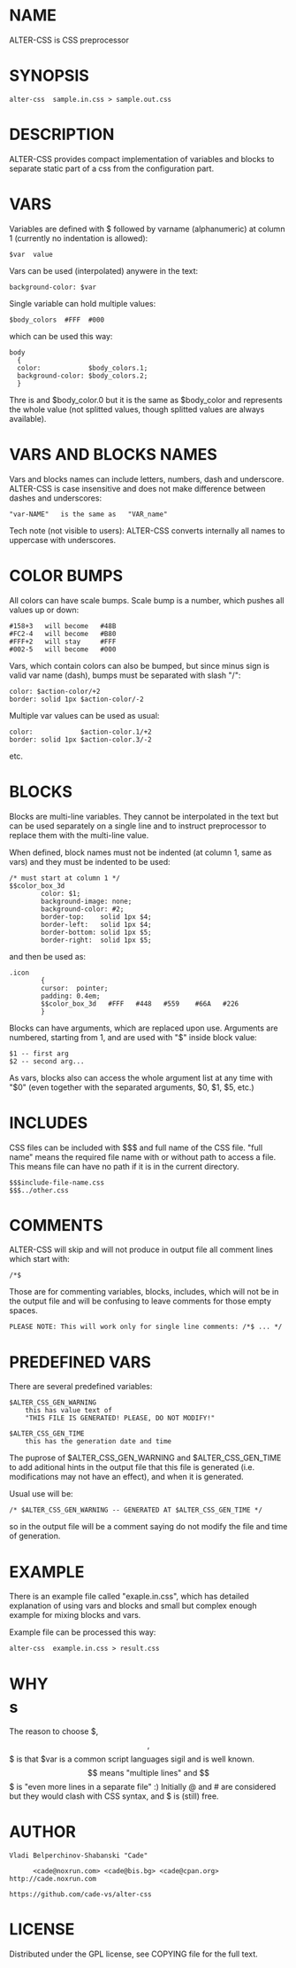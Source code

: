 
# NAME

ALTER-CSS is CSS preprocessor

# SYNOPSIS

    alter-css  sample.in.css > sample.out.css

# DESCRIPTION

ALTER-CSS provides compact implementation of variables and blocks
to separate static part of a css from the configuration part.

# VARS

Variables are defined with $ followed by varname (alphanumeric) at column 1
(currently no indentation is allowed):

    $var  value
  
Vars can be used (interpolated) anywere in the text:

    background-color: $var
  
Single variable can hold multiple values:

    $body_colors  #FFF  #000
  
which can be used this way:

    body 
      { 
      color:            $body_colors.1; 
      background-color: $body_colors.2; 
      }
  
Thre is and $body_color.0 but it is the same as $body_color and represents
the whole value (not splitted values, though splitted values are always
available).

# VARS AND BLOCKS NAMES

Vars and blocks names can include letters, numbers, dash and underscore.
ALTER-CSS is case insensitive and does not make difference between dashes
and underscores:

    "var-NAME"   is the same as   "VAR_name"

Tech note (not visible to users): ALTER-CSS converts internally all names 
to uppercase with underscores.

# COLOR BUMPS

All colors can have scale bumps. Scale bump is a number, which pushes all
values up or down:

    #158+3   will become   #48B
    #FC2-4   will become   #B80
    #FFF+2   will stay     #FFF
    #002-5   will become   #000

Vars, which contain colors can also be bumped, but since minus sign is valid
var name (dash), bumps must be separated with slash "/":

    color: $action-color/+2
    border: solid 1px $action-color/-2
  
Multiple var values can be used as usual:  

    color:            $action-color.1/+2
    border: solid 1px $action-color.3/-2
  
etc.

# BLOCKS

Blocks are multi-line variables. They cannot be interpolated in the text but
can be used separately on a single line and to instruct preprocessor to 
replace them with the multi-line value.

When defined, block names must not be indented (at column 1, same as vars) 
and they must be indented to be used:

    /* must start at column 1 */
    $$color_box_3d
            color: $1;
            background-image: none;
            background-color: #2;
            border-top:    solid 1px $4;
            border-left:   solid 1px $4;
            border-bottom: solid 1px $5;
            border-right:  solid 1px $5;

and then be used as:

    .icon
            {
            cursor:  pointer;
            padding: 0.4em;
            $$color_box_3d   #FFF   #448   #559    #66A   #226
            }
        
Blocks can have arguments, which are replaced upon use. Arguments are numbered,
starting from 1, and are used with "$" inside block value:

    $1 -- first arg
    $2 -- second arg...
  
As vars, blocks also can access the whole argument list at any time with "$0"
(even together with the separated arguments, $0, $1, $5, etc.)

# INCLUDES

CSS files can be included with $$$ and full name of the CSS file. "full name" 
means the required file name with or without path to access a file. This means
file can have no path if it is in the current directory.

    $$$include-file-name.css
    $$$../other.css

# COMMENTS

ALTER-CSS will skip and will not produce in output file all comment lines 
which start with:

    /*$

Those are for commenting variables, blocks, includes, which will not be in the
output file and will be confusing to leave comments for those empty spaces.

    PLEASE NOTE: This will work only for single line comments: /*$ ... */

# PREDEFINED VARS

There are several predefined variables:

    $ALTER_CSS_GEN_WARNING  
        this has value text of 
        "THIS FILE IS GENERATED! PLEASE, DO NOT MODIFY!"
        
    $ALTER_CSS_GEN_TIME
        this has the generation date and time

The puprose of $ALTER_CSS_GEN_WARNING and $ALTER_CSS_GEN_TIME to add aditional
hints in the output file that this file is generated (i.e. modifications may
not have an effect), and when it is generated.

Usual use will be:

    /* $ALTER_CSS_GEN_WARNING -- GENERATED AT $ALTER_CSS_GEN_TIME */

so in the output file will be a comment saying do not modify the file and
time of generation.
    
# EXAMPLE

There is an example file called "exaple.in.css", which has detailed explanation
of using vars and blocks and small but complex enough example for mixing blocks
and vars.

Example file can be processed this way:

    alter-css  example.in.css > result.css

# WHY $$$$s

The reason to choose $, $$, $$$ is that $var is a common script languages sigil
and is well known. $$ means "multiple lines" and $$$ is "even more lines in a 
separate file" :) Initially @ and # are considered but they would clash with 
CSS syntax, and $ is (still) free.

# AUTHOR

    Vladi Belperchinov-Shabanski "Cade" 

          <cade@noxrun.com> <cade@bis.bg> <cade@cpan.org>
    http://cade.noxrun.com

    https://github.com/cade-vs/alter-css

# LICENSE

Distributed under the GPL license, see COPYING file for the full text.

